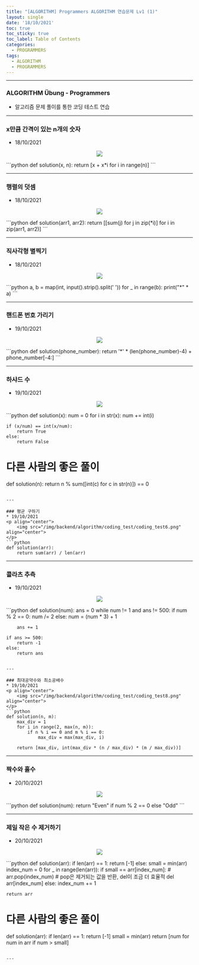 ```yaml
---
title: "[ALGORITHM] Programmers ALGORITHM 연습문제 Lv1 (1)"
layout: single
date: '18/10/2021'
toc: true
toc_sticky: true
toc_label: Table of Contents
categories:
  - PROGRAMMERS
tags:
  - ALGORITHM
  - PROGRAMMERS
---
```


---
### ALGORITHM Übung - Programmers
* 알고리즘 문제 풀이를 통한 코딩 테스트 연습

---

### x만큼 간격이 있는 n개의 숫자
* 18/10/2021
<p align="center">
    <img src="/img/backend/algorithm/coding_test/coding_test1.png" align="center">
</p>
```python
def solution(x, n):
    return [x + x*i for i in range(n)]
```

---

### 행렬의 덧셈
* 18/10/2021
<p align="center">
    <img src="/img/backend/algorithm/coding_test/coding_test2.png" align="center">
</p>
```python
def solution(arr1, arr2):
    return [[sum(j) for j in zip(*i)] for i in zip(arr1, arr2)]
```

---

### 직사각형 별찍기
* 18/10/2021
<p align="center">
    <img src="/img/backend/algorithm/coding_test/coding_test3.png" align="center">
</p>
```python
a, b = map(int, input().strip().split(' '))
for _ in range(b):
    print("*" * a)
```

---

### 핸드폰 번호 가리기
* 19/10/2021
<p align="center">
    <img src="/img/backend/algorithm/coding_test/coding_test4.png" align="center">
</p>
```python
def solution(phone_number):
    return '*' * (len(phone_number)-4) + phone_number[-4:]
```

---

### 하샤드 수
* 19/10/2021
<p align="center">
    <img src="/img/backend/algorithm/coding_test/coding_test5.png" align="center">
</p>
```python
def solution(x):
    num = 0
    for i in str(x):
        num += int(i)

    if (x/num) == int(x/num):
        return True
    else:
        return False

# 다른 사람의 좋은 풀이
def solution(n):
    return n % sum([int(c) for c in str(n)]) == 0
```

---

### 평균 구하기
* 19/10/2021
<p align="center">
    <img src="/img/backend/algorithm/coding_test/coding_test6.png" align="center">
</p>
```python
def solution(arr):
    return sum(arr) / len(arr)
```

---


### 콜라츠 추측
* 19/10/2021
<p align="center">
    <img src="/img/backend/algorithm/coding_test/coding_test7.png" align="center">
</p>
```python
def solution(num):
    ans = 0
    while num != 1 and ans != 500:
        if num % 2 == 0:
            num /= 2
        else:
            num = (num * 3) + 1

        ans += 1

    if ans >= 500:
        return -1
    else:
        return ans
```

---

### 최대공약수와 최소공배수
* 19/10/2021
<p align="center">
    <img src="/img/backend/algorithm/coding_test/coding_test8.png" align="center">
</p>
```python
def solution(n, m):
    max_div = 1
    for i in range(2, max(n, m)):
        if n % i == 0 and m % i == 0:
            max_div = max(max_div, i)

    return [max_div, int(max_div * (n / max_div) * (m / max_div))]
```

---

### 짝수와 홀수
* 20/10/2021
<p align="center">
    <img src="/img/backend/algorithm/coding_test/coding_test9.png" align="center">
</p>
```python
def solution(num):
    return "Even" if num % 2 == 0 else "Odd"
```

---

### 제일 작은 수 제거하기
* 20/10/2021
<p align="center">
    <img src="/img/backend/algorithm/coding_test/coding_test10.png" align="center">
</p>
```python
def solution(arr):
    if len(arr) == 1:
        return [-1]
    else:
        small = min(arr)
        index_num = 0
        for _ in range(len(arr)):
            if small == arr[index_num]:
                # arr.pop(index_num) # pop은 제거되는 값을 반환, del이 조금 더 효율적
                del arr[index_num]
            else:
                index_num += 1

    return arr

# 다른 사람의 좋은 풀이
def solution(arr):
    if len(arr) == 1:
        return [-1]
    small = min(arr)
    return [num for num in arr if num > small]
```

---

